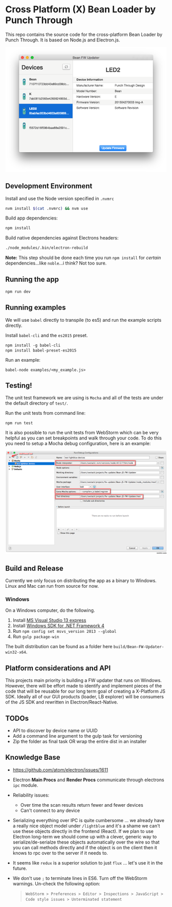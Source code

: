 # Cross Platform (X) Bean Loader by Punch Through

This repo contains the source code for the cross-platform Bean Loader by Punch Through. It is based on Node.js and Electron.js. 

![Bean Connected](./docs/img/screenshot-bean-connected.png)

## Development Environment

Install and use the Node version specified in `.nvmrc`

```bash
nvm install $(cat .nvmrc) && nvm use
```

Build app dependencies:

```bash
npm install
```

Build native dependencies against Electrons headers:

```bash
./node_modules/.bin/electron-rebuild
```

__Note:__ This step should be done each time you run `npm install` for _certain_ dependencies...like `noble`...i think?  Not too sure.

## Running the app

```bash
npm run dev
```

## Running examples

We will use `babel` directly to transpile (to es5) and run the example scripts directly.

Install `babel-cli` and the `es2015` preset.

```
npm install -g babel-cli
npm install babel-preset-es2015
```

Run an example:

```
babel-node examples/<my_example.js>
```

## Testing!

The unit test framework we are using is `Mocha` and all of the tests are under the default directory of `test/`.

Run the unit tests from command line:

```
npm run test
```

It is also possible to run the unit tests from WebStorm which can be very helpful as you can set breakpoints and walk through your code. To do this you need to setup a Mocha debug configuration, here is an example:

![alt text](./docs/img/mocha-webstorm-config.png)


## Build and Release

Currently we only focus on distributing the app as a binary to Windows. Linux and Mac can run from source for now. 

### Windows

On a Windows computer, do the following.

1. Install [MS Visual Studio 13 express](https://www.microsoft.com/en-gb/download/details.aspx?id=44914)
2. Install [Windows SDK for .NET Framework 4](https://www.microsoft.com/en-us/download/details.aspx?id=8279)
3. Run `npm config set msvs_version 2013 --global`
4. Run `gulp package-win` 

The built distribution can be found as a folder here `build/Bean-FW-Updater-win32-x64`.

## Platform considerations and API

This projects main priority is building a FW updater that runs on Windows. However, there will be effort made to identify and implement pieces of the code that will be reusable for our long term goal of creating a X-Platform JS SDK. Ideally all of our GUI products (loader, LB explorer) will be consumers of the JS SDK and rewritten in Electron/React-Native.

## TODOs

* API to discover by device name or UUID
* Add a command line argument to the gulp task for versioning
* Zip the folder as final task OR wrap the entire dist in an installer

## Knowledge Base

* https://github.com/atom/electron/issues/1611
* Electron __Main Procs__ and __Render Procs__ communicate through electrons `ipc` module.
* Reliability issues:
    * Over time the scan results return fewer and fewer devices
    * Can't connect to any device
* Serializing everything over IPC is quite cumbersome ... we already have a really nice object model under `/lightblue` and it's a shame we can't use these objects directly in the frontend (React).  If we plan to use Electron long-term we should come up with a clever, generic way to serialize/de-serialze these objects automatically over the wire so that you can call methods directly and if the object is on the client then it knows to rpc over to the server if it needs to.
* It seems like `redux` is a superior solution to just `flux` ... let's use it in the future.
* We don't use `;` to terminate lines in ES6. Turn off the WebStorm warnings. Un-check the following option:
    
    > `WebStorm > Preferences > Editor > Inspections > JavaScript > Code style issues > Unterminated statement`
  